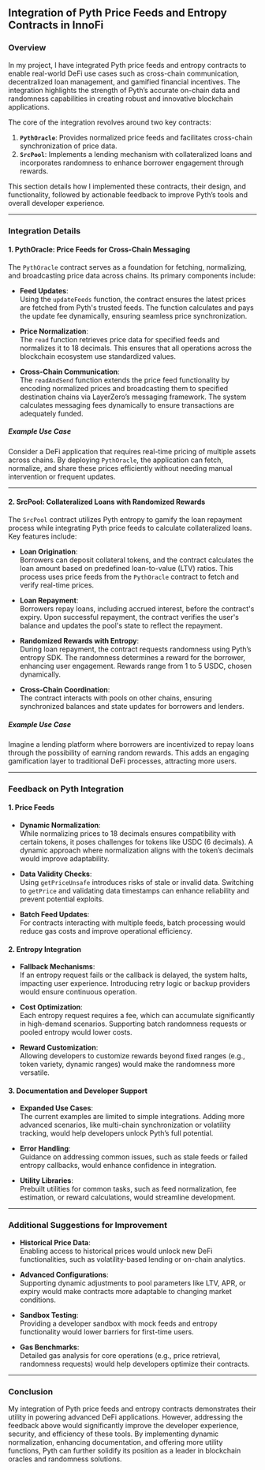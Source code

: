## Integration of Pyth Price Feeds and Entropy Contracts in InnoFi  

### **Overview**  
In my project, I have integrated Pyth price feeds and entropy contracts to enable real-world DeFi use cases such as cross-chain communication, decentralized loan management, and gamified financial incentives. The integration highlights the strength of Pyth’s accurate on-chain data and randomness capabilities in creating robust and innovative blockchain applications.

The core of the integration revolves around two key contracts:  

1. **`PythOracle`**: Provides normalized price feeds and facilitates cross-chain synchronization of price data.  
2. **`SrcPool`**: Implements a lending mechanism with collateralized loans and incorporates randomness to enhance borrower engagement through rewards.

This section details how I implemented these contracts, their design, and functionality, followed by actionable feedback to improve Pyth’s tools and overall developer experience.  

---

### **Integration Details**  

#### **1. PythOracle: Price Feeds for Cross-Chain Messaging**  
The `PythOracle` contract serves as a foundation for fetching, normalizing, and broadcasting price data across chains. Its primary components include:  

- **Feed Updates**:  
  Using the `updateFeeds` function, the contract ensures the latest prices are fetched from Pyth's trusted feeds. The function calculates and pays the update fee dynamically, ensuring seamless price synchronization.  

- **Price Normalization**:  
  The `read` function retrieves price data for specified feeds and normalizes it to 18 decimals. This ensures that all operations across the blockchain ecosystem use standardized values.  

- **Cross-Chain Communication**:  
  The `readAndSend` function extends the price feed functionality by encoding normalized prices and broadcasting them to specified destination chains via LayerZero’s messaging framework. The system calculates messaging fees dynamically to ensure transactions are adequately funded.  

##### **Example Use Case**  
Consider a DeFi application that requires real-time pricing of multiple assets across chains. By deploying `PythOracle`, the application can fetch, normalize, and share these prices efficiently without needing manual intervention or frequent updates.

---

#### **2. SrcPool: Collateralized Loans with Randomized Rewards**  
The `SrcPool` contract utilizes Pyth entropy to gamify the loan repayment process while integrating Pyth price feeds to calculate collateralized loans. Key features include:  

- **Loan Origination**:  
  Borrowers can deposit collateral tokens, and the contract calculates the loan amount based on predefined loan-to-value (LTV) ratios. This process uses price feeds from the `PythOracle` contract to fetch and verify real-time prices.  

- **Loan Repayment**:  
  Borrowers repay loans, including accrued interest, before the contract's expiry. Upon successful repayment, the contract verifies the user's balance and updates the pool's state to reflect the repayment.  

- **Randomized Rewards with Entropy**:  
  During loan repayment, the contract requests randomness using Pyth’s entropy SDK. The randomness determines a reward for the borrower, enhancing user engagement. Rewards range from 1 to 5 USDC, chosen dynamically.  

- **Cross-Chain Coordination**:  
  The contract interacts with pools on other chains, ensuring synchronized balances and state updates for borrowers and lenders.  

##### **Example Use Case**  
Imagine a lending platform where borrowers are incentivized to repay loans through the possibility of earning random rewards. This adds an engaging gamification layer to traditional DeFi processes, attracting more users.

---

### **Feedback on Pyth Integration**  

#### **1. Price Feeds**  
- **Dynamic Normalization**:  
  While normalizing prices to 18 decimals ensures compatibility with certain tokens, it poses challenges for tokens like USDC (6 decimals). A dynamic approach where normalization aligns with the token’s decimals would improve adaptability.  

- **Data Validity Checks**:  
  Using `getPriceUnsafe` introduces risks of stale or invalid data. Switching to `getPrice` and validating data timestamps can enhance reliability and prevent potential exploits.  

- **Batch Feed Updates**:  
  For contracts interacting with multiple feeds, batch processing would reduce gas costs and improve operational efficiency.  

#### **2. Entropy Integration**  
- **Fallback Mechanisms**:  
  If an entropy request fails or the callback is delayed, the system halts, impacting user experience. Introducing retry logic or backup providers would ensure continuous operation.  

- **Cost Optimization**:  
  Each entropy request requires a fee, which can accumulate significantly in high-demand scenarios. Supporting batch randomness requests or pooled entropy would lower costs.  

- **Reward Customization**:  
  Allowing developers to customize rewards beyond fixed ranges (e.g., token variety, dynamic ranges) would make the randomness more versatile.  

#### **3. Documentation and Developer Support**  
- **Expanded Use Cases**:  
  The current examples are limited to simple integrations. Adding more advanced scenarios, like multi-chain synchronization or volatility tracking, would help developers unlock Pyth’s full potential.  

- **Error Handling**:  
  Guidance on addressing common issues, such as stale feeds or failed entropy callbacks, would enhance confidence in integration.  

- **Utility Libraries**:  
  Prebuilt utilities for common tasks, such as feed normalization, fee estimation, or reward calculations, would streamline development.  

---

### **Additional Suggestions for Improvement**  
- **Historical Price Data**:  
  Enabling access to historical prices would unlock new DeFi functionalities, such as volatility-based lending or on-chain analytics.  

- **Advanced Configurations**:  
  Supporting dynamic adjustments to pool parameters like LTV, APR, or expiry would make contracts more adaptable to changing market conditions.  

- **Sandbox Testing**:  
  Providing a developer sandbox with mock feeds and entropy functionality would lower barriers for first-time users.  

- **Gas Benchmarks**:  
  Detailed gas analysis for core operations (e.g., price retrieval, randomness requests) would help developers optimize their contracts.  

---

### **Conclusion**  
My integration of Pyth price feeds and entropy contracts demonstrates their utility in powering advanced DeFi applications. However, addressing the feedback above would significantly improve the developer experience, security, and efficiency of these tools. By implementing dynamic normalization, enhancing documentation, and offering more utility functions, Pyth can further solidify its position as a leader in blockchain oracles and randomness solutions.
